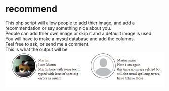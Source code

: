 # recommend
This php script will allow people to add thier image, and add a recommendation or say something nice about you.<br/>
People can add thier own image or skip it and a defaullt image is used. <br/>
You will have to make a mysql database and add the columns. <br/>
Feel free to ask, or send me a comment.<br/>
This is what the output will be 
![html output](rommend.jpg) 
